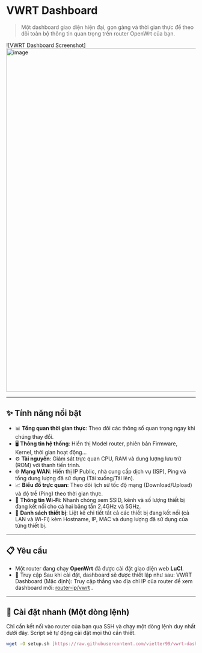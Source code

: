 # VWRT Dashboard

> Một dashboard giao diện hiện đại, gọn gàng và thời gian thực để theo dõi toàn bộ thông tin quan trọng trên router OpenWrt của bạn.

![VWRT Dashboard Screenshot]<img width="826" height="913" alt="image" src="https://github.com/user-attachments/assets/f9ed6ad7-f650-42c9-bec2-0b216067f624" />


---

## ✨ Tính năng nổi bật

* 📊 **Tổng quan thời gian thực**: Theo dõi các thông số quan trọng ngay khi chúng thay đổi.
* 🖥️ **Thông tin hệ thống**: Hiển thị Model router, phiên bản Firmware, Kernel, thời gian hoạt động...
* ⚙️ **Tài nguyên**: Giám sát trực quan CPU, RAM và dung lượng lưu trữ (ROM) với thanh tiến trình.
* 🌐 **Mạng WAN**: Hiển thị IP Public, nhà cung cấp dịch vụ (ISP), Ping và tổng dung lượng đã sử dụng (Tải xuống/Tải lên).
* 📈 **Biểu đồ trực quan**: Theo dõi lịch sử tốc độ mạng (Download/Upload) và độ trễ (Ping) theo thời gian thực.
* 📶 **Thông tin Wi-Fi**: Nhanh chóng xem SSID, kênh và số lượng thiết bị đang kết nối cho cả hai băng tần 2.4GHz và 5GHz.
* 📱 **Danh sách thiết bị**: Liệt kê chi tiết tất cả các thiết bị đang kết nối (cả LAN và Wi-Fi) kèm Hostname, IP, MAC và dung lượng đã sử dụng của từng thiết bị.

---

## 📋 Yêu cầu

* Một router đang chạy **OpenWrt** đã được cài đặt giao diện web **LuCI**.
* 🔑 Truy cập
Sau khi cài đặt, dashboard sẽ được thiết lập như sau:
VWRT Dashboard (Mặc định):
Truy cập thẳng vào địa chỉ IP của router để xem dashboard mới: [router-ip/vwrt](http://${location.hostname}/vwrt) .
---

## 🚀 Cài đặt nhanh (Một dòng lệnh)

Chỉ cần kết nối vào router của bạn qua SSH và chạy một dòng lệnh duy nhất dưới đây. Script sẽ tự động cài đặt mọi thứ cần thiết.

```sh
wget -O setup.sh [https://raw.githubusercontent.com/vietter99/vwrt-dashboard/main/setup_dashboard.sh](https://raw.githubusercontent.com/vietter99/vwrt-dashboard/main/setup_dashboard.sh) && chmod +x setup.sh && ./setup.sh

